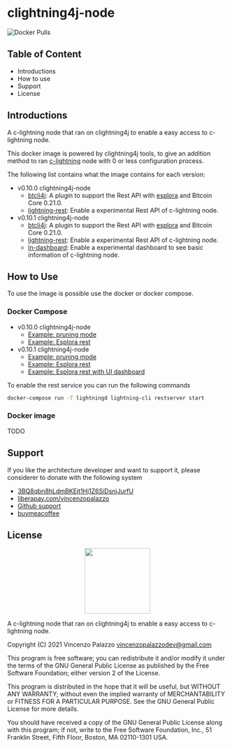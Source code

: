 # clightning4j-node

![Docker Pulls](https://img.shields.io/docker/pulls/vincenzopalazzo/clightning4j-node?style=flat-square)

## Table of Content

- Introductions
- How to use
- Support
- License

## Introductions

A c-lightning node that ran on clightning4j to enable a easy access to c-lightning node.

This docker image is powered by clightning4j tools, to give an addition method to ran [c-lightning](https://github.com/ElementsProject/lightning)
node with 0 or less configuration process.

The following list contains what the image contains for each version:

- v0.10.0 clightning4j-node
    - [btcli4j](https://github.com/clightning4j/btcli4j): A plugin to support the Rest API with [esplora]() and Bitcoin Core 0.21.0.
    - [lightning-rest](https://github.com/clightning4j/lightning-rest): Enable a experimental Rest API of c-lightning node.
- v0.10.1 clightning4j-node
    - [btcli4j](https://github.com/clightning4j/btcli4j): A plugin to support the Rest API with [esplora]() and Bitcoin Core 0.21.0.
    - [lightning-rest](https://github.com/clightning4j/lightning-rest): Enable a experimental Rest API of c-lightning node.
    - [ln-dashboard](https://github.com/clightning4j/ln-dashboard): Enable a experimental dashboard to see basic information of c-lightning node.

## How to Use

To use the image is possible use the docker or docker compose.

### Docker Compose

- v0.10.0 clightning4j-node
    - [Example: pruning mode](https://github.com/clightning4j/clightning4j-node/blob/main/0.10.0/prune-mode-docker-compose.yml)
    - [Example: Esplora rest](https://github.com/clightning4j/clightning4j-node/blob/main/0.10.0/rest-mode-docker-compose.yml)
- v0.10.1 clightning4j-node
    - [Example: pruning mode](https://github.com/clightning4j/clightning4j-node/blob/main/0.10.1/prune-mode-docker-compose.yml)
    - [Example: Esplora rest](https://github.com/clightning4j/clightning4j-node/blob/main/0.10.1/rest-mode-docker-compose.yml)
    - [Example: Esplora rest with UI dashboard](https://github.com/clightning4j/clightning4j-node/blob/main/0.10.1/ui-rest-mode-docker-compose.yml)


To enable the rest service you can run the following commands

```bash
docker-compose run -T lightningd lightning-cli restserver start
```

### Docker image

TODO

## Support

If you like the architecture developer and want to support it, please considerer to donate with the following system

- [3BQ8qbn8hLdmBKEjt1Hj1Z6SiDsnjJurfU](bitcoin:3BQ8qbn8hLdmBKEjt1Hj1Z6SiDsnjJurfU)
- [liberapay.com/vincenzopalazzo](https://liberapay.com/vincenzopalazzo)
- [Github support](https://github.com/sponsors/vincenzopalazzo)
- [buymeacoffee](https://www.buymeacoffee.com/vincenzopalazzo)

## License

<div align="center">
  <img src="https://opensource.org/files/osi_keyhole_300X300_90ppi_0.png" width="150" height="150"/>
</div>

A c-lightning node that ran on clightning4j to enable a easy access to c-lightning node.

 Copyright (C) 2021 Vincenzo Palazzo vincenzopalazzodev@gmail.com
 
 This program is free software; you can redistribute it and/or modify
 it under the terms of the GNU General Public License as published by
 the Free Software Foundation; either version 2 of the License.
 
 This program is distributed in the hope that it will be useful,
 but WITHOUT ANY WARRANTY; without even the implied warranty of
 MERCHANTABILITY or FITNESS FOR A PARTICULAR PURPOSE.  See the
 GNU General Public License for more details.
 
 You should have received a copy of the GNU General Public License along
 with this program; if not, write to the Free Software Foundation, Inc.,
 51 Franklin Street, Fifth Floor, Boston, MA 02110-1301 USA.
